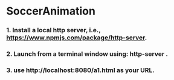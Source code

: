 # SoccerAnimation
### 1. Install a local http server, i.e., https://www.npmjs.com/package/http-server. 
### 2. Launch from a terminal window using: http-server .
### 3. use http://localhost:8080/a1.html as your URL.
